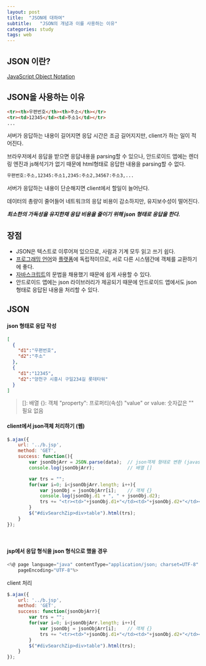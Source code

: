 ```yaml
---
layout: post
title:  "JSON에 대하여"
subtitle:   "JSON의 개념과 이를 사용하는 이유"
categories: study
tags: web
---
```


## JSON 이란?
[JavaScript Object Notation](https://ko.wikipedia.org/wiki/JSON)

## JSON을 사용하는 이유
```html
<tr><th>우편번호</th><th>주소</th></tr>
<tr><td>12345</td><td>주소1</td></tr>
...
```
<p>서버가 응답하는 내용이 길어지면 응답 시간은 조금 길어지지만, client가 하는 일이 적어진다.</p>

<p>브라우저에서 응답을 받으면 응답내용을 parsing할 수 있으나, 안드로이드 앱에는 렌더링 엔진과 js해석기가 없기 때문에 html형태로 응답한 내용을 parsing할 수 없다.</p>

```html
우편번호:주소,12345:주소1,2345:주소2,34567:주소3,...
```
<p>서버가 응답하는 내용이 단순해지면 client에서 할일이 늘어난다.</p>
<p>데이터의 총량이 줄어들어 네트워크의 응답 비용이 감소하지만, 유지보수성이 떨어진다. </p>

***최소한의 가독성을 유지한채 응답 비용을 줄이기 위해 json 형태로 응답을 한다.***

## 장점

-   JSON은 텍스트로 이루어져 있으므로, 사람과 기계 모두 읽고 쓰기 쉽다.
-   [프로그래밍 언어](https://ko.wikipedia.org/wiki/%ED%94%84%EB%A1%9C%EA%B7%B8%EB%9E%98%EB%B0%8D_%EC%96%B8%EC%96%B4 "프로그래밍 언어")와  [플랫폼](https://ko.wikipedia.org/wiki/%EC%BB%B4%ED%93%A8%ED%8C%85_%ED%94%8C%EB%9E%AB%ED%8F%BC "컴퓨팅 플랫폼")에 독립적이므로, 서로 다른 시스템간에 객체를 교환하기에 좋다.
- [자바스크립트](https://ko.wikipedia.org/wiki/%EC%9E%90%EB%B0%94%EC%8A%A4%ED%81%AC%EB%A6%BD%ED%8A%B8 "자바스크립트")의 문법을 채용했기 때문에 쉽게 사용할 수 있다.
- 안드로이드 앱에는 json 라이브러리가 제공되기 때문에 안드로이드 앱에서도 json형태로 응답된 내용을 처리할 수 있다.


## JSON
#### json 형태로 응답 작성
```json
[
  {
    "d1":"우편번호",
    "d2":"주소"
  },
  {
    "d1":"12345",
    "d2":"양천구 시흥시 구일234길 롯데타워"
  }
]
```

>[]: 배열
{}: 객체
"property": 프로퍼티(속성)
"value" or value: 숫자값은 "" 필요 없음

#### client에서 json객체 처리하기 (웹)
```js
$.ajax({
	url: '../b.jsp',
	method: 'GET',
	success: function(){
		var jsonObjArr = JSON.parse(data);	// json객체 형태로 변환 (javascript array)
		console.log(jsonObjArr);			// 배열 []

		var trs = "";
		for(var i=0; i<jsonObjArr.length; i++){
			var jsonObj = jsonObjArr[i];	// 객체 {}
			console.log(jsonObj.d1 + ", " + jsonObj.d2);
			trs += "<tr><td>"+jsonObj.d1+"</td><td>"+jsonObj.d2+"</td></tr>";
		}
		$("#divSearchZip>div>table").html(trs);
	}
});
```
<br/>

#### jsp에서 응답 형식을 json 형식으로 했을 경우
```js
<%@ page language="java" contentType="application/json; charset=UTF-8"
    pageEncoding="UTF-8"%>
```
client 처리
```js
$.ajax({
	url: '../b.jsp',
	method: 'GET',
	success: function(jsonObjArr){
		var trs = "";
		for(var i=0; i<jsonObjArr.length; i++){
			var jsonObj = jsonObjArr[i];	// 객체 {}
			trs += "<tr><td>"+jsonObj.d1+"</td><td>"+jsonObj.d2+"</td></tr>";
		}
		$("#divSearchZip>div>table").html(trs);
	}
});
```
<!--stackedit_data:
eyJoaXN0b3J5IjpbMTYxODIyMzA5Nl19
-->